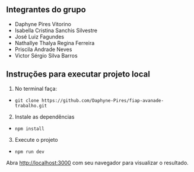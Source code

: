 ## Integrantes do grupo 
* Daphyne Pires Vitorino
* Isabella Cristina Sanchis Silvestre
* José Luiz Fagundes
* Nathallye Thalya Regina Ferreira
* Priscila Andrade Neves
* Victor Sérgio Silva Barros



## Instruções para executar projeto local

1. No terminal faça:
* `git clone https://github.com/Daphyne-Pires/fiap-avanade-trabalho.git`

2. Instale as dependências 
* `npm install`

3. Execute o projeto
* `npm run dev`


Abra [http://localhost:3000](http://localhost:3000) com seu navegador para visualizar o resultado.
